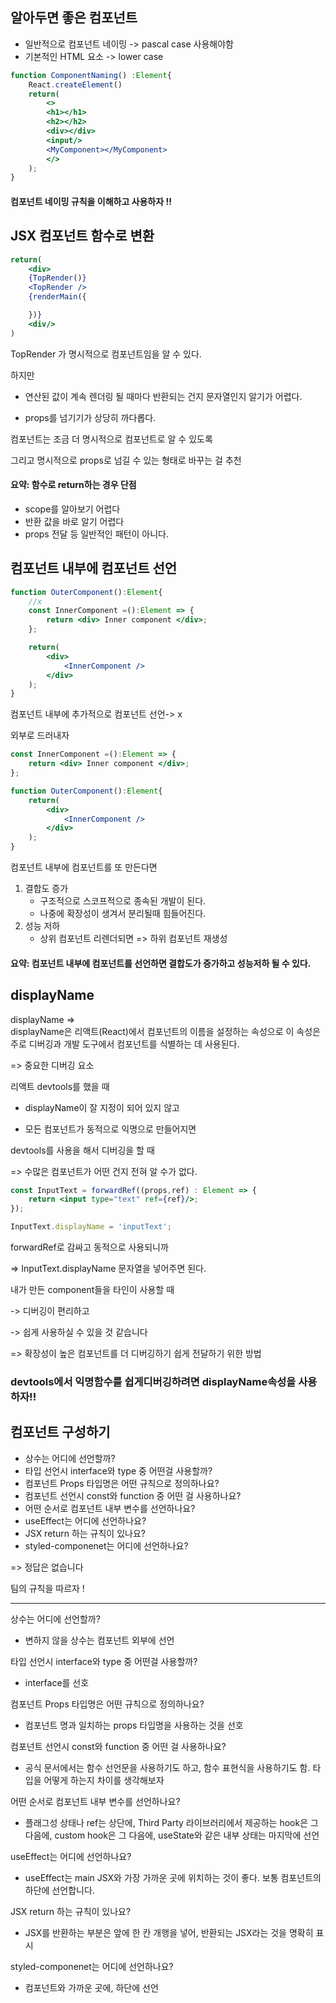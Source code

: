 ## 알아두면 좋은 컴포넌트

- 일반적으로 컴포넌트 네이밍 -> pascal case 사용해야함 
- 기본적인 HTML 요소 -> lower case

``` jsx
function ComponentNaming() :Element{
    React.createElement()
    return(
        <>
        <h1></h1>
        <h2></h2>
        <div></div>
        <input/>
        <MyComponent></MyComponent>
        </>
    );
}
```

#### 컴포넌트 네이밍 규칙을 이해하고 사용하자 !!


## JSX 컴포넌트 함수로 변환

``` jsx
return(
    <div>
    {TopRender()}
    <TopRender />
    {renderMain({

    })}
    <div/>
)
```

TopRender 가 명시적으로 컴포넌트임을 알 수 있다.

하지만 
- 연산된 값이 계속 렌더링 될 때마다 반환되는 건지 문자열인지 알기가 어렵다. 

- props를 넘기기가 상당히 까다롭다.


컴포넌트는 조금 더 명시적으로 컴포넌트로 알 수 있도록

그리고 명시적으로 props로 넘길 수 있는 형태로 바꾸는 걸 추천


#### 요약: 함수로 return하는 경우 단점
- scope를 알아보기 어렵다
- 반환 값을 바로 알기 어렵다
- props 전달 등 일반적인 패턴이 아니다. 


## 컴포넌트 내부에 컴포넌트 선언

``` jsx
function OuterComponent():Element{
    //x
    const InnerComponent =():Element => {
        return <div> Inner component </div>;
    };

    return(
        <div>
            <InnerComponent />
        </div>
    );
}
```
컴포넌트 내부에 추가적으로 컴포넌트 선언-> x

 외부로 드러내자
``` jsx
const InnerComponent =():Element => {
    return <div> Inner component </div>;
};

function OuterComponent():Element{
    return(
        <div>
            <InnerComponent />
        </div>
    );
}
```

컴포넌트 내부에 컴포넌트를 또 만든다면
1. 결합도 증가 
    - 구조적으로 스코프적으로 종속된 개발이 된다.
    - 나중에 확장성이 생겨서 분리될때 힘들어진다.
2. 성능 저하
    - 상위 컴포넌트 리렌더되면 => 하위 컴포넌트 재생성 

#### 요약: 컴포넌트 내부에 컴포넌트를 선언하면 결합도가 증가하고 성능저하 될 수 있다. 


## displayName

 displayName =>  
 displayName은 리액트(React)에서 컴포넌트의 이름을 설정하는 속성으로 이 속성은 주로 디버깅과 개발 도구에서 컴포넌트를 식별하는 데 사용된다. 

 => 중요한 디버깅 요소

리액트 devtools를 했을 때

- displayName이 잘 지정이 되어 있지 않고

- 모든 컴포넌트가 동적으로 익명으로 만들어지면

devtools를 사용을 해서 디버깅을 할 때

=> 수많은 컴포넌트가 어떤 건지 전혀 알 수가 없다.


``` jsx
const InputText = forwardRef((props,ref) : Element => {
    return <input type="text" ref={ref}/>;
});

InputText.displayName = 'inputText';
```


forwardRef로 감싸고 동적으로 사용되니까


=> InputText.displayName 문자열을 넣어주면 된다. 


내가 만든 component들을 타인이 사용할 때

-> 디버깅이 편리하고

-> 쉽게 사용하실 수 있을 것 같습니다

=> 확장성이 높은 컴포넌트를 더 디버깅하기 쉽게 전달하기 위한 방법

### devtools에서 익명함수를 쉽게디버깅하려면 displayName속성을 사용하자!!


## 컴포넌트 구성하기

- 상수는 어디에 선언할까?
- 타입 선언시 interface와 type 중 어떤걸 사용할까?
- 컴포넌트 Props 타입명은 어떤 규칙으로 정의하나요?
- 컴포넌트 선언시 const와 function 중 어떤 걸 사용하나요?
- 어떤 순서로 컴포넌트 내부 변수를 선언하나요?
- useEffect는 어디에 선언하나요?
- JSX return 하는 규칙이 있나요?
- styled-componenet는 어디에 선언하나요?

=> 정답은 없습니다

팀의 규칙을 따르자 !

---
상수는 어디에 선언할까?

- 변하지 않을 상수는 컴포넌트 외부에 선언

타입 선언시 interface와 type 중 어떤걸 사용할까?

- interface를 선호

 컴포넌트 Props 타입명은 어떤 규칙으로 정의하나요?
- 컴포넌트 명과 일치하는 props 타입명을 사용하는 것을 선호

컴포넌트 선언시 const와 function 중 어떤 걸 사용하나요?
- 공식 문서에서는 함수 선언문을 사용하기도 하고, 함수 표현식을 사용하기도 함. 타입을 어떻게 하는지 차이를 생각해보자

어떤 순서로 컴포넌트 내부 변수를 선언하나요?
- 플래그성 상태나 ref는 상단에, Third Party 라이브러리에서 제공하는 hook은 그 다음에, custom hook은 그 다음에, useState와 같은 내부 상태는 마지막에 선언

useEffect는 어디에 선언하나요?
- useEffect는 main JSX와 가장 가까운 곳에 위치하는 것이 좋다. 
보통 컴포넌트의 하단에 선언합니다.


JSX return 하는 규칙이 있나요?
- JSX를 반환하는 부분은 앞에 한 칸 개행을 넣어, 반환되는 JSX라는 것을 명확히 표시

 styled-componenet는 어디에 선언하나요?
- 컴포넌트와 가까운 곳에, 하단에 선언